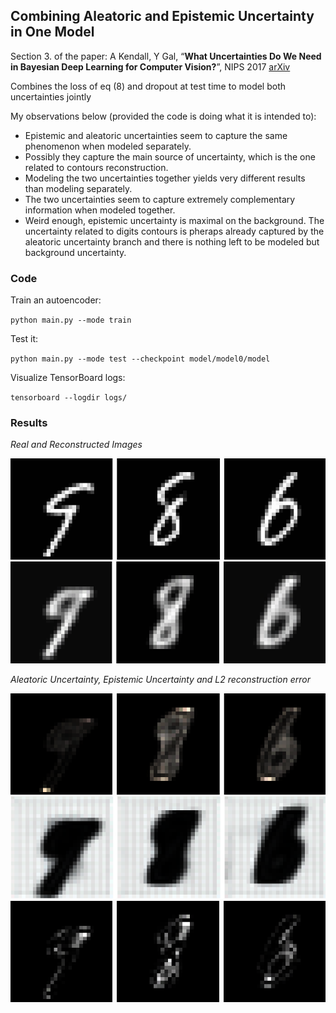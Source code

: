 ## Combining Aleatoric and Epistemic Uncertainty in One Model
Section 3. of the paper: A Kendall, Y Gal, “**What Uncertainties Do We Need in Bayesian Deep Learning for Computer Vision?**”, NIPS 2017 [arXiv](https://arxiv.org/abs/1703.04977) 

Combines the loss of eq (8) and dropout at test time to model both uncertainties jointly

My observations below (provided the code is doing what it is intended to):
  
  - Epistemic and aleatoric uncertainties seem to capture the same phenomenon when modeled separately. 
  - Possibly they capture the main source of uncertainty, which is the one related to contours reconstruction.
  - Modeling the two uncertainties together yields very different results than modeling separately.
  - The two uncertainties seem to capture extremely complementary information when modeled together.
  - Weird enough, epistemic uncertainty is maximal on the background. The uncertainty related to digits contours is pheraps already captured by the aleatoric uncertainty branch and there is nothing left to be modeled but background uncertainty.
    
  
### Code

Train an autoencoder:

`
python main.py --mode train
`

Test it:

`
python main.py --mode test --checkpoint model/model0/model
`

Visualize TensorBoard logs:

`
tensorboard --logdir logs/
`

###  Results

*Real and Reconstructed Images*

![images](./pics/combined_real.png)
![images](./pics/combined_generated.png)

*Aleatoric Uncertainty, Epistemic Uncertainty and L2 reconstruction error*

![images](./pics/combined_aleatoric.png)
![images](./pics/combined_epistemic.png)
![images](./pics/combined_rec_error_L2.png)


